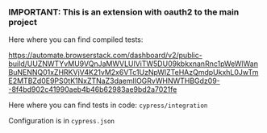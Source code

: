 <h3>IMPORTANT: This is an extension with oauth2 to the main project</h3>

Here where you can find compiled tests:

https://automate.browserstack.com/dashboard/v2/public-build/UUZNWTYvMU9VQnJaMWVLUlViTW5DU09kbkxnanRnc1pWeWlWanBuNENNQ01xZHRKVjV4K21vM2x6VTc1UzNpWlZTeHAzQmdpUkxhL0JwTmE2MTBZd0E9PS0tK1NxZTNaZ3daemlIOGRvWHNWTHBGdz09--8f4bd902c41990aeb4b46b62983ae9bd2a7021fe

Here where you can find tests in code:
`cypress/integration`

Configuration is in `cypress.json`
